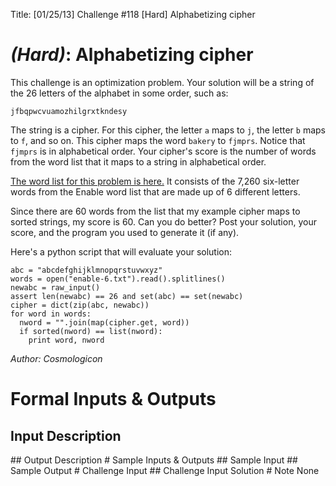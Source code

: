 Title: [01/25/13] Challenge #118 [Hard] Alphabetizing cipher


# [](#HardIcon) *(Hard)*: Alphabetizing cipher
This challenge is an optimization problem. Your solution will be a string of the 26 letters of the alphabet in some order, such as:

    jfbqpwcvuamozhilgrxtkndesy

The string is a cipher. For this cipher, the letter `a` maps to `j`, the letter `b` maps to `f`, and so on. This cipher maps the word `bakery` to `fjmprs`. Notice that `fjmprs` is in alphabetical order. Your cipher's score is the number of words from the word list that it maps to a string in alphabetical order.

[The word list for this problem is here.](http://pastebin.com/9aFn1r27) It consists of the 7,260 six-letter words from the Enable word list that are made up of 6 different letters.

Since there are 60 words from the list that my example cipher maps to sorted strings, my score is 60. Can you do better? Post your solution, your score, and the program you used to generate it (if any).

Here's a python script that will evaluate your solution:

    abc = "abcdefghijklmnopqrstuvwxyz"
    words = open("enable-6.txt").read().splitlines()
    newabc = raw_input()
    assert len(newabc) == 26 and set(abc) == set(newabc)
    cipher = dict(zip(abc, newabc))
    for word in words:
      nword = "".join(map(cipher.get, word))
      if sorted(nword) == list(nword):
        print word, nword

*Author: Cosmologicon*
# Formal Inputs & Outputs
## Input Description
<Field to be removed>
## Output Description
<Field to be removed> 
# Sample Inputs & Outputs
## Sample Input
<Field to be removed> 
## Sample Output
<Field to be removed> 
# Challenge Input
<Field to be removed> 
## Challenge Input Solution
<Field to be removed> 
# Note
None
				
